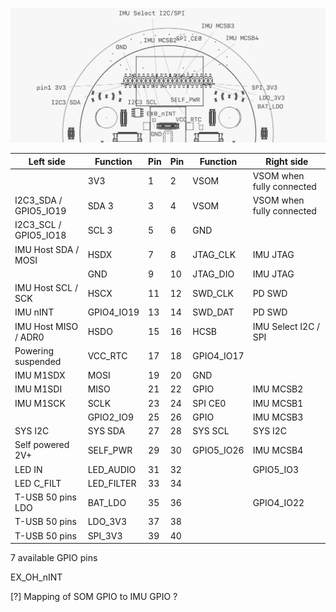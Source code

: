 ![Back GPIO header](./back-face-gpio.png)

| Left side                  | Function  |Pin |Pin | Function  | Right side                |
|----------------------------|-----------|----|----|-----------|---------------------------|
|                            | 3V3       | 1  | 2  | VSOM      | VSOM when fully connected |
|     I2C3_SDA / GPIO5_IO19  | SDA 3     | 3  | 4  | VSOM      | VSOM when fully connected |
|     I2C3_SCL / GPIO5_IO18  | SCL 3     | 5  | 6  | GND       |                           |
|        IMU Host SDA / MOSI | HSDX      | 7  | 8  | JTAG_CLK  | IMU JTAG                  |
|                            | GND       | 9  | 10 | JTAG_DIO  | IMU JTAG                  |
|        IMU Host SCL / SCK  | HSCX      | 11 | 12 | SWD_CLK   | PD SWD                    |
|                   IMU nINT | GPIO4_IO19| 13 | 14 | SWD_DAT   | PD SWD                    |
|       IMU Host MISO / ADR0 | HSDO      | 15 | 16 | HCSB      | IMU Select I2C / SPI      |
|        Powering suspended  | VCC_RTC   | 17 | 18 | GPIO4_IO17|                           |
|                  IMU M1SDX | MOSI      | 19 | 20 | GND       |                           |
|                  IMU M1SDI | MISO      | 21 | 22 | GPIO      | IMU MCSB2                 |
|                  IMU M1SCK | SCLK      | 23 | 24 | SPI CE0   | IMU MCSB1                 |
|                            | GPIO2_IO9 | 25 | 26 | GPIO      | IMU MCSB3            |
|                    SYS I2C | SYS SDA   | 27 | 28 | SYS SCL   | SYS I2C              |
|           Self powered 2V+ | SELF_PWR  | 29 | 30 | GPIO5_IO26| IMU MCSB4            |
|                     LED IN | LED_AUDIO | 31 | 32 |           | GPIO5_IO3            |
|                 LED C_FILT | LED_FILTER| 33 | 34 |           |                 |
|          T-USB 50 pins LDO | BAT_LDO   | 35 | 36 |           | GPIO4_IO22           |
|              T-USB 50 pins | LDO_3V3   | 37 | 38 |           |                 |
|              T-USB 50 pins | SPI_3V3   | 39 | 40 |           |               |

7 available GPIO pins

EX_OH_nINT

[?] Mapping of SOM GPIO to IMU GPIO ?
